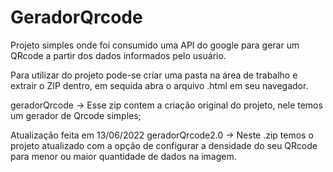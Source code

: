 # GeradorQrcode
Projeto simples onde foi consumido uma API do google para gerar um QRcode a partir dos dados informados pelo usuário.


Para utilizar do projeto pode-se criar uma pasta na área de trabalho e extrair o ZIP dentro, em sequida abra o arquivo .html em seu navegador.

geradorQrcode -> Esse zip contem a criação original do projeto, nele temos um gerador de Qrcode simples;


Atualização feita em 13/06/2022
geradorQrcode2.0 -> Neste .zip temos o projeto atualizado com a opção de configurar a densidade do seu QRcode para menor ou maior quantidade de dados na imagem.

